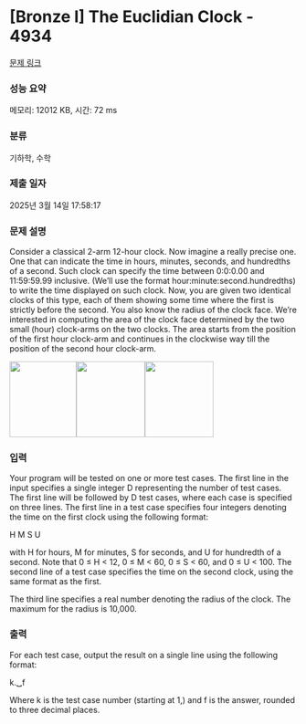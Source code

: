 # [Bronze I] The Euclidian Clock - 4934 

[문제 링크](https://www.acmicpc.net/problem/4934) 

### 성능 요약

메모리: 12012 KB, 시간: 72 ms

### 분류

기하학, 수학

### 제출 일자

2025년 3월 14일 17:58:17

### 문제 설명

<p>Consider a classical 2-arm 12-hour clock. Now imagine a really precise one. One that can indicate the time in hours, minutes, seconds, and hundredths of a second. Such clock can specify the time between 0:0:0.00 and 11:59:59.99 inclusive. (We’ll use the format hour:minute:second.hundredths) to write the time displayed on such clock. Now, you are given two identical clocks of this type, each of them showing some time where the first is strictly before the second. You also know the radius of the clock face. We’re interested in computing the area of the clock face determined by the two small (hour) clock-arms on the two clocks. The area starts from the position of the first hour clock-arm and continues in the clockwise way till the position of the second hour clock-arm.</p>

<p><img alt="" src="" style="height:133px; width:117px"><img alt="" src="" style="height:133px; width:120px"><img alt="" src="" style="height:133px; width:120px"></p>

### 입력 

 <p>Your program will be tested on one or more test cases. The first line in the input specifies a single integer D representing the number of test cases. The first line will be followed by D test cases, where each case is specified on three lines. The first line in a test case specifies four integers denoting the time on the first clock using the following format:</p>

<p>H M S U</p>

<p>with H for hours, M for minutes, S for seconds, and U for hundredth of a second. Note that 0 ≤ H < 12, 0 ≤ M < 60, 0 ≤ S < 60, and 0 ≤ U < 100. The second line of a test case specifies the time on the second clock, using the same format as the first.</p>

<p>The third line specifies a real number denoting the radius of the clock. The maximum for the radius is 10,000.</p>

### 출력 

 <p>For each test case, output the result on a single line using the following format:</p>

<p>k.␣f</p>

<p>Where k is the test case number (starting at 1,) and f is the answer, rounded to three decimal places.</p>

